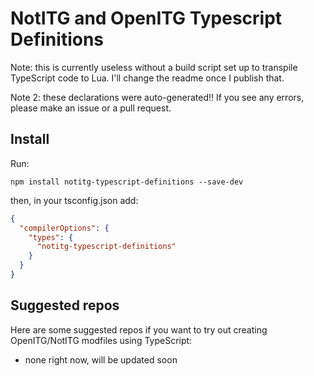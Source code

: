 # NotITG and OpenITG Typescript Definitions

Note: this is currently useless without a build script set up to transpile TypeScript code to Lua. I'll change the readme once I publish that.

Note 2: these declarations were auto-generated!! If you see any errors, please make an issue or a pull request.

## Install

Run:

`npm install notitg-typescript-definitions --save-dev`

then, in your tsconfig.json add:

```json
{
  "compilerOptions": {
    "types": {
      "notitg-typescript-definitions"
  	}
  }
}
```

## Suggested repos

Here are some suggested repos if you want to try out creating OpenITG/NotITG modfiles using TypeScript:

- none right now, will be updated soon